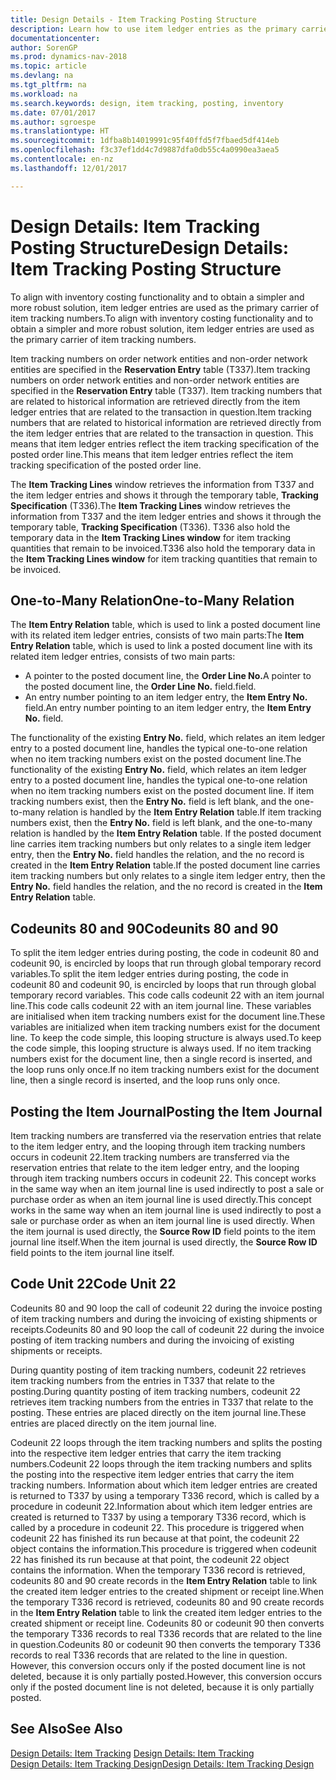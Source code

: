 ```yaml
---
title: Design Details - Item Tracking Posting Structure
description: Learn how to use item ledger entries as the primary carrier of item tracking numbers.
documentationcenter: 
author: SorenGP
ms.prod: dynamics-nav-2018
ms.topic: article
ms.devlang: na
ms.tgt_pltfrm: na
ms.workload: na
ms.search.keywords: design, item tracking, posting, inventory
ms.date: 07/01/2017
ms.author: sgroespe
ms.translationtype: HT
ms.sourcegitcommit: 1dfba8b14019991c95f40ffd5f7fbaed5df414eb
ms.openlocfilehash: f3c37ef1dd4c7d9887dfa0db55c4a0990ea3aea5
ms.contentlocale: en-nz
ms.lasthandoff: 12/01/2017

---
```

# <a name="design-details-item-tracking-posting-structure"></a><span data-ttu-id="8c2e9-103">Design Details: Item Tracking Posting Structure</span><span class="sxs-lookup"><span data-stu-id="8c2e9-103">Design Details: Item Tracking Posting Structure</span></span>
<span data-ttu-id="8c2e9-104">To align with inventory costing functionality and to obtain a simpler and more robust solution, item ledger entries are used as the primary carrier of item tracking numbers.</span><span class="sxs-lookup"><span data-stu-id="8c2e9-104">To align with inventory costing functionality and to obtain a simpler and more robust solution, item ledger entries are used as the primary carrier of item tracking numbers.</span></span>  
  
<span data-ttu-id="8c2e9-105">Item tracking numbers on order network entities and non-order network entities are specified in the **Reservation Entry** table (T337).</span><span class="sxs-lookup"><span data-stu-id="8c2e9-105">Item tracking numbers on order network entities and non-order network entities are specified in the **Reservation Entry** table (T337).</span></span> <span data-ttu-id="8c2e9-106">Item tracking numbers that are related to historical information are retrieved directly from the item ledger entries that are related to the transaction in question.</span><span class="sxs-lookup"><span data-stu-id="8c2e9-106">Item tracking numbers that are related to historical information are retrieved directly from the item ledger entries that are related to the transaction in question.</span></span> <span data-ttu-id="8c2e9-107">This means that item ledger entries reflect the item tracking specification of the posted order line.</span><span class="sxs-lookup"><span data-stu-id="8c2e9-107">This means that item ledger entries reflect the item tracking specification of the posted order line.</span></span>  
  
<span data-ttu-id="8c2e9-108">The **Item Tracking Lines** window retrieves the information from T337 and the item ledger entries and shows it through the temporary table, **Tracking Specification** (T336).</span><span class="sxs-lookup"><span data-stu-id="8c2e9-108">The **Item Tracking Lines** window retrieves the information from T337 and the item ledger entries and shows it through the temporary table, **Tracking Specification** (T336).</span></span> <span data-ttu-id="8c2e9-109">T336 also hold the temporary data in the **Item Tracking Lines window** for item tracking quantities that remain to be invoiced.</span><span class="sxs-lookup"><span data-stu-id="8c2e9-109">T336 also hold the temporary data in the **Item Tracking Lines window** for item tracking quantities that remain to be invoiced.</span></span>  
  
## <a name="one-to-many-relation"></a><span data-ttu-id="8c2e9-110">One-to-Many Relation</span><span class="sxs-lookup"><span data-stu-id="8c2e9-110">One-to-Many Relation</span></span>  
<span data-ttu-id="8c2e9-111">The **Item Entry Relation** table, which is used to link a posted document line with its related item ledger entries, consists of two main parts:</span><span class="sxs-lookup"><span data-stu-id="8c2e9-111">The **Item Entry Relation** table, which is used to link a posted document line with its related item ledger entries, consists of two main parts:</span></span>  
  
* <span data-ttu-id="8c2e9-112">A pointer to the posted document line, the **Order Line No.**</span><span class="sxs-lookup"><span data-stu-id="8c2e9-112">A pointer to the posted document line, the **Order Line No.**</span></span> <span data-ttu-id="8c2e9-113">field.</span><span class="sxs-lookup"><span data-stu-id="8c2e9-113">field.</span></span>  
* <span data-ttu-id="8c2e9-114">An entry number pointing to an item ledger entry, the **Item Entry No.** field.</span><span class="sxs-lookup"><span data-stu-id="8c2e9-114">An entry number pointing to an item ledger entry, the **Item Entry No.** field.</span></span>  
  
<span data-ttu-id="8c2e9-115">The functionality of the existing **Entry No.** field, which relates an item ledger entry to a posted document line, handles the typical one-to-one relation when no item tracking numbers exist on the posted document line.</span><span class="sxs-lookup"><span data-stu-id="8c2e9-115">The functionality of the existing **Entry No.** field, which relates an item ledger entry to a posted document line, handles the typical one-to-one relation when no item tracking numbers exist on the posted document line.</span></span> <span data-ttu-id="8c2e9-116">If item tracking numbers exist, then the **Entry No.** field is left blank, and the one-to-many relation is handled by the **Item Entry Relation** table.</span><span class="sxs-lookup"><span data-stu-id="8c2e9-116">If item tracking numbers exist, then the **Entry No.** field is left blank, and the one-to-many relation is handled by the **Item Entry Relation** table.</span></span> <span data-ttu-id="8c2e9-117">If the posted document line carries item tracking numbers but only relates to a single item ledger entry, then the **Entry No.** field handles the relation, and the no record is created in the **Item Entry Relation** table.</span><span class="sxs-lookup"><span data-stu-id="8c2e9-117">If the posted document line carries item tracking numbers but only relates to a single item ledger entry, then the **Entry No.** field handles the relation, and the no record is created in the **Item Entry Relation** table.</span></span>  
  
## <a name="codeunits-80-and-90"></a><span data-ttu-id="8c2e9-118">Codeunits 80 and 90</span><span class="sxs-lookup"><span data-stu-id="8c2e9-118">Codeunits 80 and 90</span></span>  
<span data-ttu-id="8c2e9-119">To split the item ledger entries during posting, the code in codeunit 80 and codeunit 90, is encircled by loops that run through global temporary record variables.</span><span class="sxs-lookup"><span data-stu-id="8c2e9-119">To split the item ledger entries during posting, the code in codeunit 80 and codeunit 90, is encircled by loops that run through global temporary record variables.</span></span> <span data-ttu-id="8c2e9-120">This code calls codeunit 22 with an item journal line.</span><span class="sxs-lookup"><span data-stu-id="8c2e9-120">This code calls codeunit 22 with an item journal line.</span></span> <span data-ttu-id="8c2e9-121">These variables are initialised when item tracking numbers exist for the document line.</span><span class="sxs-lookup"><span data-stu-id="8c2e9-121">These variables are initialized when item tracking numbers exist for the document line.</span></span> <span data-ttu-id="8c2e9-122">To keep the code simple, this looping structure is always used.</span><span class="sxs-lookup"><span data-stu-id="8c2e9-122">To keep the code simple, this looping structure is always used.</span></span> <span data-ttu-id="8c2e9-123">If no item tracking numbers exist for the document line, then a single record is inserted, and the loop runs only once.</span><span class="sxs-lookup"><span data-stu-id="8c2e9-123">If no item tracking numbers exist for the document line, then a single record is inserted, and the loop runs only once.</span></span>  
  
## <a name="posting-the-item-journal"></a><span data-ttu-id="8c2e9-124">Posting the Item Journal</span><span class="sxs-lookup"><span data-stu-id="8c2e9-124">Posting the Item Journal</span></span>  
<span data-ttu-id="8c2e9-125">Item tracking numbers are transferred via the reservation entries that relate to the item ledger entry, and the looping through item tracking numbers occurs in codeunit 22.</span><span class="sxs-lookup"><span data-stu-id="8c2e9-125">Item tracking numbers are transferred via the reservation entries that relate to the item ledger entry, and the looping through item tracking numbers occurs in codeunit 22.</span></span> <span data-ttu-id="8c2e9-126">This concept works in the same way when an item journal line is used indirectly to post a sale or purchase order as when an item journal line is used directly.</span><span class="sxs-lookup"><span data-stu-id="8c2e9-126">This concept works in the same way when an item journal line is used indirectly to post a sale or purchase order as when an item journal line is used directly.</span></span> <span data-ttu-id="8c2e9-127">When the item journal is used directly, the **Source Row ID** field points to the item journal line itself.</span><span class="sxs-lookup"><span data-stu-id="8c2e9-127">When the item journal is used directly, the **Source Row ID** field points to the item journal line itself.</span></span>  
  
## <a name="code-unit-22"></a><span data-ttu-id="8c2e9-128">Code Unit 22</span><span class="sxs-lookup"><span data-stu-id="8c2e9-128">Code Unit 22</span></span>  
<span data-ttu-id="8c2e9-129">Codeunits 80 and 90 loop the call of codeunit 22 during the invoice posting of item tracking numbers and during the invoicing of existing shipments or receipts.</span><span class="sxs-lookup"><span data-stu-id="8c2e9-129">Codeunits 80 and 90 loop the call of codeunit 22 during the invoice posting of item tracking numbers and during the invoicing of existing shipments or receipts.</span></span>  
  
<span data-ttu-id="8c2e9-130">During quantity posting of item tracking numbers, codeunit 22 retrieves item tracking numbers from the entries in T337 that relate to the posting.</span><span class="sxs-lookup"><span data-stu-id="8c2e9-130">During quantity posting of item tracking numbers, codeunit 22 retrieves item tracking numbers from the entries in T337 that relate to the posting.</span></span> <span data-ttu-id="8c2e9-131">These entries are placed directly on the item journal line.</span><span class="sxs-lookup"><span data-stu-id="8c2e9-131">These entries are placed directly on the item journal line.</span></span>  
  
<span data-ttu-id="8c2e9-132">Codeunit 22 loops through the item tracking numbers and splits the posting into the respective item ledger entries that carry the item tracking numbers.</span><span class="sxs-lookup"><span data-stu-id="8c2e9-132">Codeunit 22 loops through the item tracking numbers and splits the posting into the respective item ledger entries that carry the item tracking numbers.</span></span> <span data-ttu-id="8c2e9-133">Information about which item ledger entries are created is returned to T337 by using a temporary T336 record, which is called by a procedure in codeunit 22.</span><span class="sxs-lookup"><span data-stu-id="8c2e9-133">Information about which item ledger entries are created is returned to T337 by using a temporary T336 record, which is called by a procedure in codeunit 22.</span></span> <span data-ttu-id="8c2e9-134">This procedure is triggered when codeunit 22 has finished its run because at that point, the codeunit 22 object contains the information.</span><span class="sxs-lookup"><span data-stu-id="8c2e9-134">This procedure is triggered when codeunit 22 has finished its run because at that point, the codeunit 22 object contains the information.</span></span> <span data-ttu-id="8c2e9-135">When the temporary T336 record is retrieved, codeunits 80 and 90 create records in the **Item Entry Relation** table to link the created item ledger entries to the created shipment or receipt line.</span><span class="sxs-lookup"><span data-stu-id="8c2e9-135">When the temporary T336 record is retrieved, codeunits 80 and 90 create records in the **Item Entry Relation** table to link the created item ledger entries to the created shipment or receipt line.</span></span> <span data-ttu-id="8c2e9-136">Codeunits 80 or codeunit 90 then converts the temporary T336 records to real T336 records that are related to the line in question.</span><span class="sxs-lookup"><span data-stu-id="8c2e9-136">Codeunits 80 or codeunit 90 then converts the temporary T336 records to real T336 records that are related to the line in question.</span></span> <span data-ttu-id="8c2e9-137">However, this conversion occurs only if the posted document line is not deleted, because it is only partially posted.</span><span class="sxs-lookup"><span data-stu-id="8c2e9-137">However, this conversion occurs only if the posted document line is not deleted, because it is only partially posted.</span></span>  
  
## <a name="see-also"></a><span data-ttu-id="8c2e9-138">See Also</span><span class="sxs-lookup"><span data-stu-id="8c2e9-138">See Also</span></span>  
<span data-ttu-id="8c2e9-139">[Design Details: Item Tracking](design-details-item-tracking.md) </span><span class="sxs-lookup"><span data-stu-id="8c2e9-139">[Design Details: Item Tracking](design-details-item-tracking.md) </span></span>  
[<span data-ttu-id="8c2e9-140">Design Details: Item Tracking Design</span><span class="sxs-lookup"><span data-stu-id="8c2e9-140">Design Details: Item Tracking Design</span></span>](design-details-item-tracking-design.md)
